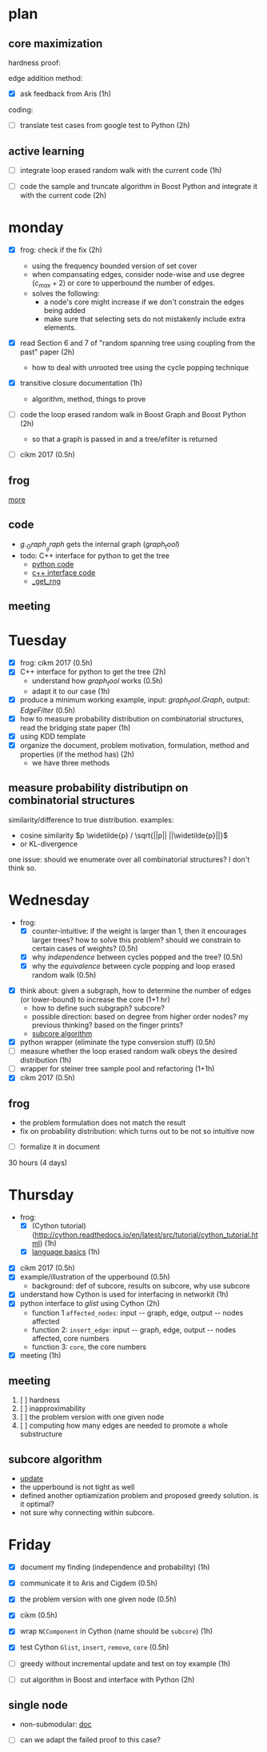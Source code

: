 # plan

## core maximization

hardness proof:


edge addition method: 


- [X] ask feedback from Aris (1h)

coding:


- [ ] translate test cases from google test to Python (2h)

## active learning

- [ ] integrate loop erased random walk with the current code (1h)
- [ ] code the sample and truncate algorithm in Boost Python and integrate it with the current code (2h)



# monday

- [X] frog: check if the fix (2h)
  - using the frequency bounded version of set cover
  - when compansating edges, consider node-wise and use degree $`(c_{max}+2)`$ or core to upperbound the number of edges. 
  - solves the following: 
    - a node's core might increase if we don't constrain the edges being added
    - make sure that selecting sets do not mistakenly include extra elements. 
- [X] read Section 6 and 7 of "random spanning tree using coupling from the past" paper  (2h)
  - how to deal with unrooted tree using the cycle popping technique
- [X] transitive closure documentation (1h)
  - algorithm, method, things to prove
- [ ] code the loop erased random walk in Boost Graph and Boost Python (2h)
  - so that a graph is passed in and a tree/efilter is returned
- [ ] cikm 2017 (0.5h)


## frog

[more](december/core-max-hardness-counter-example.md)

## code

- $`g._Graph__graph`$ gets the internal graph ($`graph_tool`$)
- todo: C++ interface for python to get the tree
  - [python code](https://graph-tool.skewed.de/static/doc/_modules/graph_tool/topology.html#random_spanning_tree)
  - [c++ interface code](https://git.skewed.de/count0/graph-tool/blob/master/src/graph/topology/graph_random_spanning_tree.cc)
  - [_get_rng](https://git.skewed.de/count0/graph-tool/blob/master/src/graph_tool/__init__.py#L3423)

## meeting 


# Tuesday

- [X] frog: cikm 2017 (0.5h)
- [X] C++ interface for python to get the tree (2h)
  - understand how $`graph_tool`$ works (0.5h)
  - adapt it to our case (1h)
- [X] produce a minimum working example, input: $`graph_tool.Graph`$, output: $`EdgeFilter`$ (0.5h)
- [X] how to measure probability distribution on combinatorial structures, read the bridging state paper (1h)
- [X] using KDD template
- [X] organize the document, problem motivation, formulation, method and properties (if the method has) (2h)
  - we have three methods

## measure probability distributipn on combinatorial structures

similarity/difference to true distribution. examples:

- cosine similarity $`p \widetilde{p} / \sqrt{||p|| ||\widetilde{p}||}`$
- or KL-divergence

one issue: should we enumerate over all combinatorial structures? I don't think so. 

# Wednesday

- frog: 
  - [X] counter-intuitive: if the weight is larger than 1, then it encourages larger trees? how to solve this problem? should we constrain to certain cases of weights? (0.5h)
  - [X] why *independence* between cycles popped and the tree? (0.5h)
  - [X] why the *equivalence* between cycle popping and loop erased random walk (0.5h)
- [X] think about: given a subgraph, how to determine the number of edges (or lower-bound) to increase the core (1+1 hr)
  - how to define such subgraph? subcore?
  - possible direction: based on degree from higher order nodes? my previous thinking? based on the finger prints?
  - [subcore algorithm](december/subcore-algorithm.md)
- [X] python wrapper (eliminate the type conversion stuff) (0.5h)
- [ ] measure whether the loop erased random walk obeys the desired distribution (1h)
- [ ] wrapper for steiner tree sample pool and refactoring (1+1h)
- [X] cikm 2017 (0.5h)

## frog

- the problem formulation does not match the result
- fix on probability distribution: which turns out to be not so intuitive now
- [ ] formalize it in document

30 hours (4 days)

# Thursday

- frog: 
  - [X] (Cython tutorial)(http://cython.readthedocs.io/en/latest/src/tutorial/cython_tutorial.html) (1h)
  - [X] [language basics](http://cython.readthedocs.io/en/latest/src/userguide/language_basics.html#language-basics) (1h)
- [X] cikm 2017 (0.5h)
- [X] example/illustration of the upperbound (0.5h)
  - background: def of subcore, results on subcore, why use subcore
- [X] understand how Cython is used for interfacing in networkit (1h)
- [X] python interface to $`glist`$ using Cython (2h)
  - function 1 `affected_nodes`: input -- graph, edge, output -- nodes affected
  - function 2: `insert_edge`: input -- graph, edge, output -- nodes affected, core numbers
  - function 3: `core`, the core numbers
- [X] meeting (1h)

## meeting

1. [ ] hardness
2. [ ] inapproximability
3. [ ] the problem version with one given node
4. [ ] computing how many edges are needed to promote a whole substructure

## subcore algorithm

- [update](december/subcore-algorithm.md)
- the upperbound is not tight as well
- defined another optiamization problem and proposed greedy solution. is it optimal?
- not sure why connecting within subcore. 

# Friday

- [X] document my finding (independence and probability) (1h)
- [X] communicate it to Aris and Cigdem (0.5h)
- [X] the problem version with one given node (0.5h)
- [X] cikm (0.5h)
- [X] wrap `NCComponent` in Cython (name should be `subcore`) (1h)
- [X] test Cython `Glist`, `insert`, `remove`, `core` (0.5h)
- [ ] greedy without incremental update and test on toy example (1h)
- [ ] cut algorithm in Boost and interface with Python (2h)


## single node

- non-submodular: [doc](december/core-maximization-one-node.md)
- [ ] can we adapt the failed proof to this case?
